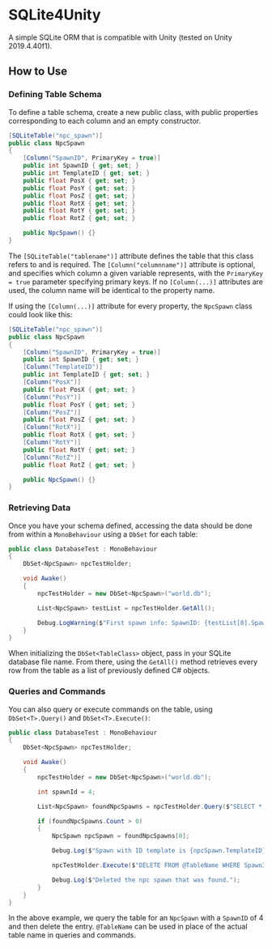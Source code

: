 # SQLite4Unity

A simple SQLite ORM that is compatible with Unity (tested on Unity 2019.4.40f1).

## How to Use

### Defining Table Schema

To define a table schema, create a new public class, with public properties corresponding to each column and an empty constructor.

```csharp
[SQLiteTable("npc_spawn")]
public class NpcSpawn
{
    [Column("SpawnID", PrimaryKey = true)]
    public int SpawnID { get; set; }
    public int TemplateID { get; set; }
    public float PosX { get; set; }
    public float PosY { get; set; }
    public float PosZ { get; set; }
    public float RotX { get; set; }
    public float RotY { get; set; }
    public float RotZ { get; set; }

    public NpcSpawn() {}
}
```

The `[SQLiteTable("tablename")]` attribute defines the table that this class refers to and is required.
The `[Column("columnname")]` attribute is optional, and specifies which column a given variable represents, with the `PrimaryKey = true` parameter specifying primary keys. If no `[Column(...)]` attributes are used, the column name will be identical to the property name.

If using the `[Column(...)]` attribute for every property, the `NpcSpawn` class could look like this:

```csharp
[SQLiteTable("npc_spawn")]
public class NpcSpawn
{
    [Column("SpawnID", PrimaryKey = true)]
    public int SpawnID { get; set; }
    [Column("TemplateID")]
    public int TemplateID { get; set; }
    [Column("PosX")]
    public float PosX { get; set; }
    [Column("PosY")]
    public float PosY { get; set; }
    [Column("PosZ")]
    public float PosZ { get; set; }
    [Column("RotX")]
    public float RotX { get; set; }
    [Column("RotY")]
    public float RotY { get; set; }
    [Column("RotZ")]
    public float RotZ { get; set; }

    public NpcSpawn() {}
}
```

### Retrieving Data

Once you have your schema defined, accessing the data should be done from within a `MonoBehaviour` using a `DbSet` for each table:

```csharp
public class DatabaseTest : MonoBehaviour
{
    DbSet<NpcSpawn> npcTestHolder;

    void Awake()
    {
        npcTestHolder = new DbSet<NpcSpawn>("world.db");

        List<NpcSpawn> testList = npcTestHolder.GetAll();

        Debug.LogWarning($"First spawn info: SpawnID: {testList[0].SpawnID}, TemplateID: {testList[0].TemplateID}");
    }
}
```

When initializing the `DbSet<TableClass>` object, pass in your SQLite database file name.
From there, using the `GetAll()` method retrieves every row from the table as a list of previously defined C# objects.

### Queries and Commands

You can also query or execute commands on the table, using `DbSet<T>.Query()` and `DbSet<T>.Execute()`:

```csharp
public class DatabaseTest : MonoBehaviour
{
    DbSet<NpcSpawn> npcTestHolder;

    void Awake()
    {
        npcTestHolder = new DbSet<NpcSpawn>("world.db");

        int spawnId = 4;

        List<NpcSpawn> foundNpcSpawns = npcTestHolder.Query($"SELECT * FROM @TableName WHERE SpawnID = '{spawnId}'");

        if (foundNpcSpawns.Count > 0)
        {
            NpcSpawn npcSpawn = foundNpcSpawns[0];

            Debug.Log($"Spawn with ID template is {npcSpawn.TemplateID}");

            npcTestHolder.Execute($"DELETE FROM @TableName WHERE SpawnID = '{npcSpawn.SpawnID}'");

            Debug.Log($"Deleted the npc spawn that was found.");
        }
    }
}
```

In the above example, we query the table for an `NpcSpawn` with a `SpawnID` of 4 and then delete the entry. `@TableName` can be used in place of the actual table name in queries and commands.